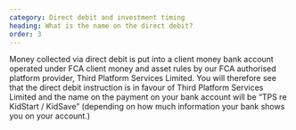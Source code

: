 ```yaml
---
category: Direct debit and investment timing
heading: What is the name on the direct debit?
order: 3
---
```


Money collected via direct debit is put into a client money bank account operated under FCA client money and asset rules by our FCA authorised platform provider, Third Platform Services Limited. You will therefore see that the direct debit instruction is in favour of Third Platform Services Limited and the name on the payment on your bank account will be “TPS re KidStart / KidSave” (depending on how much information your bank shows you on your account.)